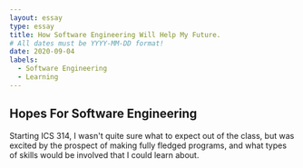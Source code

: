 ```yaml
---
layout: essay
type: essay
title: How Software Engineering Will Help My Future.
# All dates must be YYYY-MM-DD format!
date: 2020-09-04
labels:
  - Software Engineering
  - Learning
---
```

## Hopes For Software Engineering

Starting ICS 314, I wasn't quite sure what to expect out of the class, but was excited by the prospect of making fully fledged programs, and what types of skills would be involved that I could learn about. 
